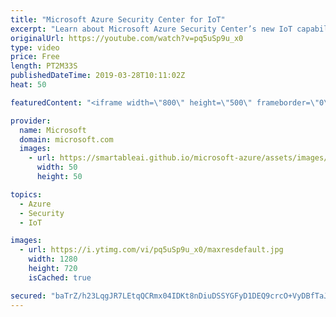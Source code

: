 ```yaml
---
title: "Microsoft Azure Security Center for IoT"
excerpt: "Learn about Microsoft Azure Security Center’s new IoT capabilities. Azure is now the first major public cloud with end-to-end security for IoT with enhancements to three key services. Azure Security Center can now be used to implement security best practices and mitigate threats for entire IoT projects"
originalUrl: https://youtube.com/watch?v=pq5uSp9u_x0
type: video
price: Free
length: PT2M33S
publishedDateTime: 2019-03-28T10:11:02Z
heat: 50

featuredContent: "<iframe width=\"800\" height=\"500\" frameborder=\"0\" src=\"https://www.youtube.com/embed/pq5uSp9u_x0\" allow=\"accelerometer; autoplay; encrypted-media; gyroscope; picture-in-picture\" allowfullscreen></iframe>"

provider:
  name: Microsoft
  domain: microsoft.com
  images:
    - url: https://smartableai.github.io/microsoft-azure/assets/images/organizations/microsoft.com-50x50.jpg
      width: 50
      height: 50

topics:
  - Azure
  - Security
  - IoT

images:
  - url: https://i.ytimg.com/vi/pq5uSp9u_x0/maxresdefault.jpg
    width: 1280
    height: 720
    isCached: true

secured: "baTrZ/h23LqgJR7LEtqQCRmx04IDKt8nDiuDSSYGFyD1DEQ9crcO+VyDBfTaJrseOSYZJWdKVze5zIQpNy4+GOaqxb1JOdakwXYz5rlVbJ4Q6dNmOcjZLDUcnxYtI1kNijQz2jgM2qEg+ewpvEe5rpcJcbCQaXR56a1rN0kRrumq3DulLlFf1Fie+yTlobj912zVVoehIaI2q/6skl2JBZ9Uv4SC/O+Fx1CSVUrmBBEdiDiiLOaQCA2iDcsaO+9370SDbNV965TRMKXESEcHr0SI4XMVlbBlBcc2943qG7zUIodQILMkOBYjL1UdL+Dj/4v4siThAkbb5COxcF0blkBAb6qjdg6MSQJUoY+zNwOkt/nIN688pAVtA9uuzBpxv/Eiab2rkR4uNHFOfrjkXdJWGJTNdnd5WGFMkLhvlYk=;jNcvBsWB7CKJ+iNg8olfIg=="
---
```


